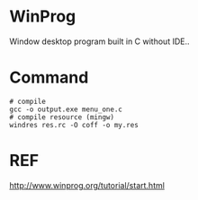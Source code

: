 # WinProg
Window desktop program built in C without IDE..

# Command
```
# compile
gcc -o output.exe menu_one.c
# compile resource (mingw)
windres res.rc -O coff -o my.res
```

# REF
http://www.winprog.org/tutorial/start.html